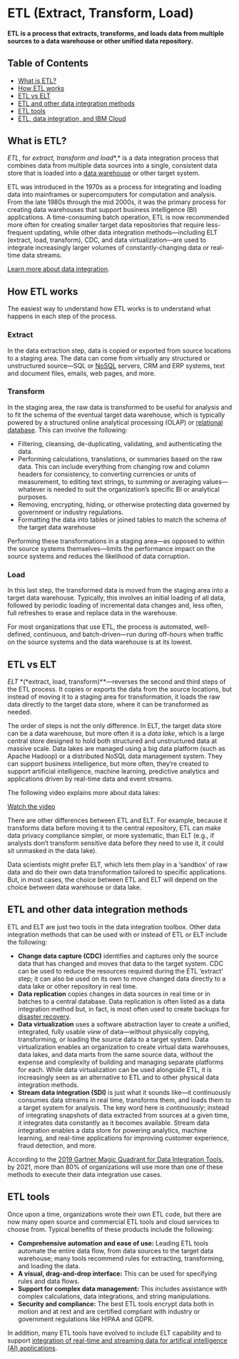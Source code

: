 # ETL (Extract, Transform, Load)

#### ETL is a process that extracts, transforms, and loads data from multiple sources to a data warehouse or other unified data repository.

## Table of Contents

- [What is ETL?](https://www.ibm.com/cloud/learn/etl#toc-what-is-et-xeCDpL69)
- [How ETL works](https://www.ibm.com/cloud/learn/etl#toc-how-etl-wo-VM4S8Yrn)
- [ETL vs ELT](https://www.ibm.com/cloud/learn/etl#toc-etl-vs-elt-goFgkQcP)
- [ETL and other data integration methods](https://www.ibm.com/cloud/learn/etl#toc-etl-and-ot-NiTFjp1v)
- [ETL tools](https://www.ibm.com/cloud/learn/etl#toc-etl-tools-BuD3ej6B)
- [ETL, data integration, and IBM Cloud](https://www.ibm.com/cloud/learn/etl#toc-etl-data-i-vtLPdWke)

## What is ETL?

*ETL*, for *extract, transform and load**,* is a data integration process that combines data from multiple data sources into a single, consistent data store that is loaded into a [data warehouse](https://www.ibm.com/cloud/learn/data-warehouse) or other target system.

ETL was introduced in the 1970s as a process for integrating and loading data into mainframes or supercomputers for computation and analysis. From the late 1980s through the mid 2000s, it was the primary process for creating data warehouses that support business intelligence (BI) applications. A time-consuming batch operation, ETL is now recommended more often for creating smaller target data repositories that require less-frequent updating, while other data integration methods—including ELT (extract, load, transform), CDC, and data virtualization—are used to integrate increasingly larger volumes of constantly-changing data or real-time data streams.

[Learn more about data integration](https://www.ibm.com/analytics/data-integration).

## How ETL works

The easiest way to understand how ETL works is to understand what happens in each step of the process.

### Extract

In the data extraction step, data is copied or exported from source locations to a staging area. The data can come from virtually any structured or unstructured source—SQL or [NoSQL](https://www.ibm.com/cloud/learn/nosql-databases) servers, CRM and ERP systems, text and document files, emails, web pages, and more.

### Transform

In the staging area, the raw data is transformed to be useful for analysis and to fit the schema of the eventual target data warehouse, which is typically powered by a structured online analytical processing (OLAP) or [relational database](https://www.ibm.com/cloud/learn/relational-databases). This can involve the following:

- Filtering, cleansing, de-duplicating, validating, and authenticating the data.
- Performing calculations, translations, or summaries based on the raw data. This can include everything from changing row and column headers for consistency, to converting currencies or units of measurement, to editing text strings, to summing or averaging values—whatever is needed to suit the organization’s specific BI or analytical purposes.
- Removing, encrypting, hiding, or otherwise protecting data governed by government or industry regulations.
- Formatting the data into tables or joined tables to match the schema of the target data warehouse

Performing these transformations in a staging area—as opposed to within the source systems themselves—limits the performance impact on the source systems and reduces the likelihood of data corruption.

### Load

In this last step, the transformed data is moved from the staging area into a target data warehouse. Typically, this involves an initial loading of all data, followed by periodic loading of incremental data changes and, less often, full refreshes to erase and replace data in the warehouse.

For most organizations that use ETL, the process is automated, well-defined, continuous, and batch-driven—run during off-hours when traffic on the source systems and the data warehouse is at its lowest.

## ETL vs ELT

*ELT* *(\*extract, load, transform)**—reverses the second and third steps of the ETL process. It copies or exports the data from the source locations, but instead of moving it to a staging area for transformation, it loads the raw data directly to the target data store, where it can be transformed as needed.

The order of steps is not the only difference. In ELT, the target data store can be a data warehouse, but more often it is a *data lake*, which is a large central store designed to hold both structured and unstructured data at massive scale. Data lakes are managed using a big data platform (such as Apache Hadoop) or a distributed NoSQL data management system. They can support business intelligence, but more often, they’re created to support artificial intelligence, machine learning, predictive analytics and applications driven by real-time data and event streams.

The following video explains more about data lakes:

[Watch the video](https://www.ibm.com/cloud/learn/etl)

There are other differences between ETL and ELT. For example, because it transforms data before moving it to the central repository, ETL can make data privacy compliance simpler, or more systematic, than ELT (e.g., if analysts don’t transform sensitive data before they need to use it, it could sit unmasked in the data lake).

Data scientists might prefer ELT, which lets them play in a ‘sandbox’ of raw data and do their own data transformation tailored to specific applications. But, in most cases, the choice between ETL and ELT will depend on the choice between data warehouse or data lake.

## ETL and other data integration methods

ETL and ELT are just two tools in the data integration toolbox. Other data integration methods that can be used with or instead of ETL or ELT include the following:

- **Change data capture (CDC)** identifies and captures only the source data that has changed and moves that data to the target system. CDC can be used to reduce the resources required during the ETL ‘extract’ step; it can also be used on its own to move changed data directly to a data lake or other repository in real time.
- **Data replication** copies changes in data sources in real time or in batches to a central database. Data replication is often listed as a data integration method but, in fact, is most often used to create backups for [disaster recovery](https://www.ibm.com/cloud/learn/disaster-recovery-introduction).
- **Data virtualization** uses a software abstraction layer to create a unified, integrated, fully usable *view* of data—without physically copying, transforming, or loading the source data to a target system. Data virtualization enables an organization to create virtual data warehouses, data lakes, and data marts from the same source data, without the expense and complexity of building and managing separate platforms for each. While data virtualization can be used alongside ETL, it is increasingly seen as an alternative to ETL and to other physical data integration methods.
- **Stream data integration (SDI)** is just what it sounds like—it continuously consumes data streams in real time, transforms them, and loads them to a target system for analysis. The key word here is *continuously*; instead of integrating snapshots of data extracted from sources at a given time, it integrates data constantly as it becomes available. Stream data integration enables a data store for powering analytics, machine learning, and real-time applications for improving customer experience, fraud detection, and more.  

According to the [2019 Gartner Magic Quadrant for Data Integration Tools](https://www.ibm.com/account/reg/signup?formid=urx-34814), by 2021, more than 80% of organizations will use more than one of these methods to execute their data integration use cases.

## ETL tools

Once upon a time, organizations wrote their own ETL code, but there are now many open source and commercial ETL tools and cloud services to choose from. Typical benefits of these products include the following:

- **Comprehensive automation and ease of use:** Leading ETL tools automate the entire data flow, from data sources to the target data warehouse; many tools recommend rules for extracting, transforming, and loading the data.
- **A visual, drag-and-drop interface:** This can be used for specifying rules and data flows.
- **Support for complex data management:** This includes assistance with complex calculations, data integrations, and string manipulations.
- **Security and compliance:** The best ETL tools encrypt data both in motion and at rest and are certified compliant with industry or government regulations like HIPAA and GDPR.

In addition, many ETL tools have evolved to include ELT capability and to support [integration of real-time and streaming data for artifical intelligence (AI) applications](https://www.ibm.com/products/infosphere-datastage).